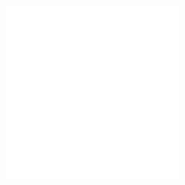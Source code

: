 <div align="center">
	<br>
	<a href="https://www.zacowan.com" target="_blank" rel="noopener noreferrer">
		<picture>
		  <!-- <source media="(min-width: 720px)" srcset="portfolio-cta.svg" alt="zacowan.com"> -->
		  <!-- <img src="portfolio-cta-mobile.svg" alt="zacowan.com"> -->
		  <img src="portfolio-cta.svg" alt="zacowan.com">
		</picture>
	</a>
	<br>
</div>
